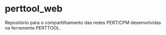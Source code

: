 # perttool_web
Repositório para o compartilhamento das redes PERT/CPM desenvolvidas na ferramente PERTTOOL.
